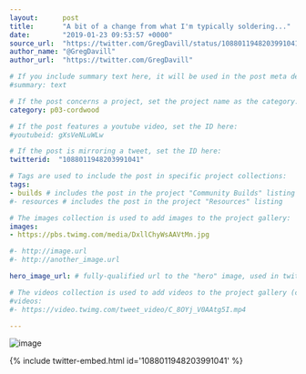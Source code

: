 ```yaml
---
layout:      post
title:       "A bit of a change from what I'm typically soldering..."
date:        "2019-01-23 09:53:57 +0000"
source_url:  "https://twitter.com/GregDavill/status/1088011948203991041"
author_name: "@GregDavill"
author_url:  "https://twitter.com/GregDavill"

# If you include summary text here, it will be used in the post meta description instead of an excerpt from the post body
#summary: text

# If the post concerns a project, set the project name as the category:
category: p03-cordwood

# If the post features a youtube video, set the ID here:
#youtubeid: gXsVeNLuWLw

# If the post is mirroring a tweet, set the ID here:
twitterid:  "1088011948203991041"

# Tags are used to include the post in specific project collections:
tags:
- builds # includes the post in the project "Community Builds" listing
#- resources # includes the post in the project "Resources" listing

# The images collection is used to add images to the project gallery:
images:
- https://pbs.twimg.com/media/DxllChyWsAAVtMn.jpg

#- http://image.url
#- http://another_image.url

hero_image_url: # fully-qualified url to the "hero" image, used in twitter cards for example

# The videos collection is used to add videos to the project gallery (currently only mp4):
#videos:
#- https://video.twimg.com/tweet_video/C_8OYj_V0AAtg5I.mp4

---
```


![image](https://pbs.twimg.com/media/DxllChyWsAAVtMn.jpg)

{% include twitter-embed.html id='1088011948203991041' %}


